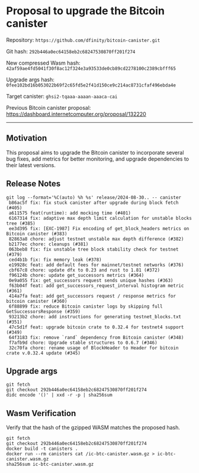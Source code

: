 # Proposal to upgrade the Bitcoin canister

Repository: `https://github.com/dfinity/bitcoin-canister.git`

Git hash: `292b446a0ec64158eb2c68247530870ff201f274`

New compressed Wasm hash: `42af59ae4fd5041f30f8ac12f324e3a93533de0cb89cd2278100c2389cbfff65`

Upgrade args hash: `0fee102bd16b053022b69f2c65fd5e2f41d150ce9c214ac8731cfaf496ebda4e`

Target canister: `ghsi2-tqaaa-aaaan-aaaca-cai`

Previous Bitcoin canister proposal: https://dashboard.internetcomputer.org/proposal/132220

---

## Motivation

This proposal aims to upgrade the Bitcoin canister to incorporate several bug fixes, add metrics for better monitoring,
and upgrade dependencies to their latest versions.

## Release Notes

```
git log --format='%C(auto) %h %s' release/2024-08-30.. -- canister
 b86ac5f fix: fix stuck canister after upgrade during block fetch (#405)
 a611575 feat(runtime): add mocking time (#401)
 6167314 fix: adaptive max depth limit calculation for unstable blocks tree (#385)
 ee3d395 fix: [EXC-1987] Fix encoding of get_block_headers metrics on Bitcoin canister (#383)
 82863a8 chore: adjust testnet unstable max depth difference (#382)
 b2177ec chore: cleanups (#381)
 063beb8 fix: fix unstable tree block stability check for testnet (#379)
 ced4b1b fix: fix memory leak (#378)
 e19928c feat: add default fees for mainnet/testnet networks (#376)
 cbf67c8 chore: update dfx to 0.23 and rust to 1.81 (#372)
 f96124b chore: update get_successors metrics (#364)
 0e9a055 fix: get_successors request sends unique hashes (#363)
 f63b04f feat: add get_successors_request_interval histogram metric (#361)
 414a7fa feat: add get_successors request / response metrics for bitcoin canister (#360)
 6f88899 fix: reduce Bitcoin canister logs by skipping full GetSuccessorsResponse (#359)
 93213b2 chore: add instructions for generating testnet_blocks.txt (#351)
 47c5d1f feat: upgrade bitcoin crate to 0.32.4 for testnet4 support (#349)
 64f3183 fix: remove `rand` dependency from Bitcoin canister (#348)
 f7afb9d chore: Upgrade stable structures to 0.6.7 (#346)
 32c70fa chore: rename usage of BlockHeader to Header for bitcoin crate v.0.32.4 update (#345)
 ```

## Upgrade args

```
git fetch
git checkout 292b446a0ec64158eb2c68247530870ff201f274
didc encode '()' | xxd -r -p | sha256sum
```

## Wasm Verification

Verify that the hash of the gzipped WASM matches the proposed hash.

```
git fetch
git checkout 292b446a0ec64158eb2c68247530870ff201f274
docker build -t canisters .
docker run --rm canisters cat /ic-btc-canister.wasm.gz > ic-btc-canister.wasm.gz
sha256sum ic-btc-canister.wasm.gz
```
